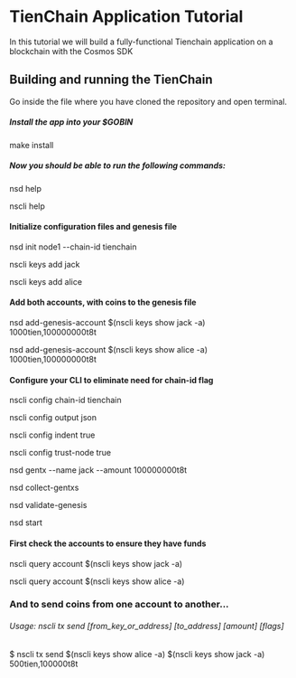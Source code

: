 # TienChain Application Tutorial

In this tutorial we will build a fully-functional Tienchain application on a blockchain with the Cosmos SDK



## Building and running the TienChain

Go inside the file where you have cloned the repository and open terminal.

##### Install the app into your $GOBIN
make install

##### Now you should be able to run the following commands:
nsd help

nscli help

#### Initialize configuration files and genesis file


nsd init node1 --chain-id tienchain

nscli keys add jack

nscli keys add alice

#### Add both accounts, with coins to the genesis file

nsd add-genesis-account $(nscli keys show jack -a) 1000tien,100000000t8t

nsd add-genesis-account $(nscli keys show alice -a) 1000tien,100000000t8t

#### Configure your CLI to eliminate need for chain-id flag

nscli config chain-id tienchain

nscli config output json

nscli config indent true

nscli config trust-node true

nsd gentx --name jack --amount 100000000t8t

nsd collect-gentxs

nsd validate-genesis

nsd start

#### First check the accounts to ensure they have funds

nscli query account $(nscli keys show jack -a)

nscli query account $(nscli keys show alice -a)

### And to send coins from one account to another...

###### Usage: nscli tx send [from_key_or_address] [to_address] [amount] [flags]

$ nscli tx send $(nscli keys show alice -a) $(nscli keys show jack -a) 500tien,100000t8t
